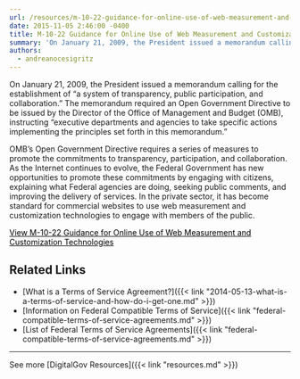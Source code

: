 ```yaml
---
url: /resources/m-10-22-guidance-for-online-use-of-web-measurement-and-customization-technologies/
date: 2015-11-05 2:46:00 -0400
title: M-10-22 Guidance for Online Use of Web Measurement and Customization Technologies
summary: 'On January 21, 2009, the President issued a memorandum calling for the establishment of &ldquo;a system of transparency, public participation, and collaboration.&rdquo; The memorandum required an Open Government Directive to be issued by the Director of the Office of Management and Budget (OMB), instructing &ldquo;executive departments and agencies to take specific actions implementing the principles'
authors:
  - andreanocesigritz
---
```


On January 21, 2009, the President issued a memorandum calling for the establishment of “a system of transparency, public participation, and collaboration.” The memorandum required an Open Government Directive to be issued by the Director of the Office of Management and Budget (OMB), instructing “executive departments and agencies to take specific actions implementing the principles set forth in this memorandum.”

OMB’s Open Government Directive requires a series of measures to promote the commitments to transparency, participation, and collaboration. As the Internet continues to evolve, the Federal Government has new opportunities to promote these commitments by engaging with citizens, explaining what Federal agencies are doing, seeking public comments, and improving the delivery of services. In the private sector, it has become standard for commercial websites to use web measurement and customization technologies to engage with members of the public.

<a class="button" style="color: #000000" href="https://www.whitehouse.gov/sites/whitehouse.gov/files/omb/memoranda/2010/m10-22.pdf">View M-10-22 Guidance for Online Use of Web Measurement and Customization Technologies</a><a><br /> </a>

## Related Links

  * [What is a Terms of Service Agreement?]({{< link "2014-05-13-what-is-a-terms-of-service-and-how-do-i-get-one.md" >}})
  * [Information on Federal Compatible Terms of Service]({{< link "federal-compatible-terms-of-service-agreements.md" >}})
  * [List of Federal Terms of Service Agreements]({{< link "federal-compatible-terms-of-service-agreements.md" >}})

 

* * *

 

See more [DigitalGov Resources]({{< link "resources.md" >}})